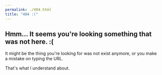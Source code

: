 ```yaml
---
permalink: ./404.html
title: "404 :("
---
```


## Hmm... It seems you're looking something that was not here. :(

It might be the thing you're looking for was not exist anymore, or you make a mistake on typing the URL.

That's what I understand about.